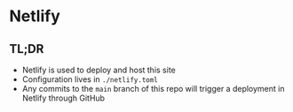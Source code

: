 # Netlify

## TL;DR
- Netlify is used to deploy and host this site
- Configuration lives in `./netlify.toml`
- Any commits to the `main` branch of this repo will trigger a deployment in Netlify through GitHub